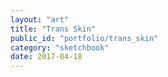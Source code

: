 ```yaml
---
layout: "art"
title: "Trans Skin"
public_id: "portfolio/trans_skin"
category: "sketchbook"
date: 2017-04-18
---
```

